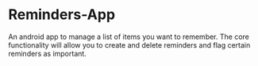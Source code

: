 # Reminders-App
An android app to manage a list of items you want to remember. The core functionality will allow you to create and delete reminders and flag certain reminders as important. 
